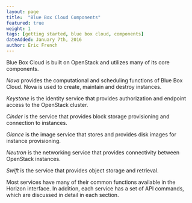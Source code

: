 ```yaml
---
layout: page
title:  "Blue Box Cloud Components"
featured: true
weight: 1
tags: [getting started, blue box cloud, components]
dateAdded: January 7th, 2016
author: Eric French
---
```


Blue Box Cloud is built on OpenStack and utilizes many of its core components.

_Nova_ provides the computational and scheduling functions of Blue Box Cloud.  Nova is used to create, maintain and destroy instances.

_Keystone_ is the identity service that provides authorization and endpoint access to the OpenStack cluster.

_Cinder_ is the service that provides block storage provisioning and connection to instances.

_Glance_ is the image service that stores and provides disk images for instance provisioning.

_Neutron_ is the networking service that provides connectivity between OpenStack instances.

_Swift_ is the service that provides object storage and retrieval.

Most services have many of their common functions available in the Horizon interface.  In addition, each service has a set of API commands, which are discussed in detail in each section.
